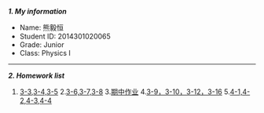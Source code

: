 ***1. My information***
 
 - Name: 熊毅恒
 - Student ID: 2014301020065
 - Grade: Junior 
 - Class: Physics I


----------

***2. Homework list***
1. [3-3,3-4,3-5](https://pan.baidu.com/share/link?shareid=980293563&uk=3393506910)
2.[3-6,3-7,3-8](https://pan.baidu.com/share/link?shareid=209849059&uk=3393506910)
3.[期中作业](https://pan.baidu.com/share/link?shareid=2161780437&uk=3393506910)
4.[3-9，3-10，3-12，3-16](https://pan.baidu.com/share/link?shareid=2429655304&uk=3393506910)
5.[4-1,4-2,4-3,4-4](https://pan.baidu.com/share/link?shareid=1006235413&uk=3393506910)

